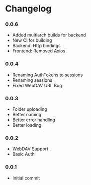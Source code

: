 # Changelog

### 0.0.6

- Added multiarch builds for backend
- New CI for building
- Backend: Http bindings
- Frontend: Removed Axios

### 0.0.4

- Renaming AuthTokens to sessions
- Renaming sessions
- Fixed WebDAV URL Bug

### 0.0.3

- Folder uploading
- Better naming
- Better error handling
- Better loading

### 0.0.2

- WebDAV Support
- Basic Auth

### 0.0.1

- Initial commit
